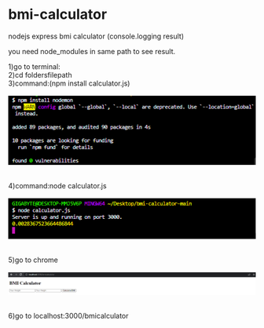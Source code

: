 # bmi-calculator
nodejs express bmi calculator (console.logging result)

you need node_modules in same path to see result.

1)go to terminal: <br>
2)cd foldersfilepath  <br>
3)command:(npm install calculator.js)  <br><br>
![](images/1.png)
<br><br>

4)command:node calculator.js  <br><br>
![](images/2.png)
<br><br>

5)go to chrome  <br><br>
![](images/3.png)
<br><br>

6)go to localhost:3000/bmicalculator
